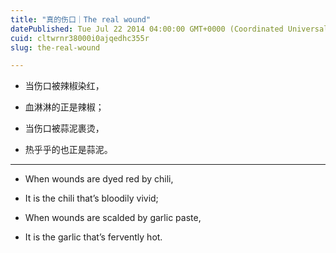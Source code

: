 ```yaml
---
title: "真的伤口｜The real wound"
datePublished: Tue Jul 22 2014 04:00:00 GMT+0000 (Coordinated Universal Time)
cuid: cltwrnr38000i0ajqedhc355r
slug: the-real-wound

---
```


* 当伤口被辣椒染红，
    
* 血淋淋的正是辣椒；
    
* 当伤口被蒜泥裹烫，
    
* 热乎乎的也正是蒜泥。
    

---

* When wounds are dyed red by chili,
    
* It is the chili that’s bloodily vivid;
    
* When wounds are scalded by garlic paste,
    
* It is the garlic that’s fervently hot.